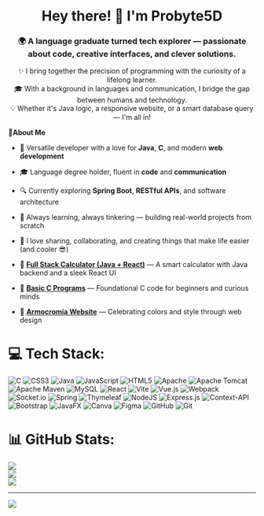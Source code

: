 <h1 align="center">Hey there! 👋 I'm Probyte5D</h1>
<h3 align="center">🌍 A language graduate turned tech explorer — passionate about code, creative interfaces, and clever solutions.</h3>
<p align="center">
✨ I bring together the precision of programming with the curiosity of a lifelong learner.<br>
🎓 With a background in languages and communication, I bridge the gap between humans and technology.<br>
💡 Whether it's Java logic, a responsive website, or a smart database query — I'm all in!
</p>
<strong>🚀About Me</strong>

- 💼 Versatile developer with a love for **Java**, **C**, and modern **web development**
- 🎓 Language degree holder, fluent in **code** and **communication**
- 🔍 Currently exploring **Spring Boot**, **RESTful APIs**, and software architecture
- 🧠 Always learning, always tinkering — building real-world projects from scratch
- 🤝 I love sharing, collaborating, and creating things that make life easier (and cooler 😎)
  
- 🔢 [**Full Stack Calculator (Java + React)**](https://github.com/Probyte5D/Calcolatrice-FullStack_Java_React) — A smart calculator with Java backend and a sleek React UI  
- 🧮 [**Basic C Programs**](https://github.com/Probyte5D/Basic-C-programs) — Foundational C code for beginners and curious minds  
- 🎨 [**Armocromia Website**](https://github.com/Probyte5D/Armocromia-website) — Celebrating colors and style through web design

# 💻 Tech Stack:
![C](https://img.shields.io/badge/c-%2300599C.svg?style=for-the-badge&logo=c&logoColor=white) ![CSS3](https://img.shields.io/badge/css3-%231572B6.svg?style=for-the-badge&logo=css3&logoColor=white) ![Java](https://img.shields.io/badge/java-%23ED8B00.svg?style=for-the-badge&logo=openjdk&logoColor=white) ![JavaScript](https://img.shields.io/badge/javascript-%23323330.svg?style=for-the-badge&logo=javascript&logoColor=%23F7DF1E) ![HTML5](https://img.shields.io/badge/html5-%23E34F26.svg?style=for-the-badge&logo=html5&logoColor=white) ![Apache](https://img.shields.io/badge/apache-%23D42029.svg?style=for-the-badge&logo=apache&logoColor=white) ![Apache Tomcat](https://img.shields.io/badge/apache%20tomcat-%23F8DC75.svg?style=for-the-badge&logo=apache-tomcat&logoColor=black) ![Apache Maven](https://img.shields.io/badge/Apache%20Maven-C71A36?style=for-the-badge&logo=Apache%20Maven&logoColor=white) ![MySQL](https://img.shields.io/badge/mysql-4479A1.svg?style=for-the-badge&logo=mysql&logoColor=white) ![React](https://img.shields.io/badge/react-%2320232a.svg?style=for-the-badge&logo=react&logoColor=%2361DAFB) ![Vite](https://img.shields.io/badge/vite-%23646CFF.svg?style=for-the-badge&logo=vite&logoColor=white) ![Vue.js](https://img.shields.io/badge/vue.js-%2335495e.svg?style=for-the-badge&logo=vuedotjs&logoColor=%234FC08D) ![Webpack](https://img.shields.io/badge/webpack-%238DD6F9.svg?style=for-the-badge&logo=webpack&logoColor=black) ![Socket.io](https://img.shields.io/badge/Socket.io-black?style=for-the-badge&logo=socket.io&badgeColor=010101) ![Spring](https://img.shields.io/badge/spring-%236DB33F.svg?style=for-the-badge&logo=spring&logoColor=white) ![Thymeleaf](https://img.shields.io/badge/Thymeleaf-%23005C0F.svg?style=for-the-badge&logo=Thymeleaf&logoColor=white) ![NodeJS](https://img.shields.io/badge/node.js-6DA55F?style=for-the-badge&logo=node.js&logoColor=white) ![Express.js](https://img.shields.io/badge/express.js-%23404d59.svg?style=for-the-badge&logo=express&logoColor=%2361DAFB) ![Context-API](https://img.shields.io/badge/Context--Api-000000?style=for-the-badge&logo=react) ![Bootstrap](https://img.shields.io/badge/bootstrap-%238511FA.svg?style=for-the-badge&logo=bootstrap&logoColor=white) ![JavaFX](https://img.shields.io/badge/javafx-%23FF0000.svg?style=for-the-badge&logo=javafx&logoColor=white) ![Canva](https://img.shields.io/badge/Canva-%2300C4CC.svg?style=for-the-badge&logo=Canva&logoColor=white) ![Figma](https://img.shields.io/badge/figma-%23F24E1E.svg?style=for-the-badge&logo=figma&logoColor=white) ![GitHub](https://img.shields.io/badge/github-%23121011.svg?style=for-the-badge&logo=github&logoColor=white) ![Git](https://img.shields.io/badge/git-%23F05033.svg?style=for-the-badge&logo=git&logoColor=white)
# 📊 GitHub Stats:
![](https://github-readme-stats.vercel.app/api?username=Probyte5D&theme=dark&hide_border=false&include_all_commits=false&count_private=false)<br/>
![](https://nirzak-streak-stats.vercel.app/?user=Probyte5D&theme=dark&hide_border=false)<br/>
![](https://github-readme-stats.vercel.app/api/top-langs/?username=Probyte5D&theme=dark&hide_border=false&include_all_commits=false&count_private=false&layout=compact)

---
[![](https://visitcount.itsvg.in/api?id=Probyte5D&icon=0&color=0)](https://visitcount.itsvg.in)

<!-- Proudly created with GPRM ( https://gprm.itsvg.in ) -->
